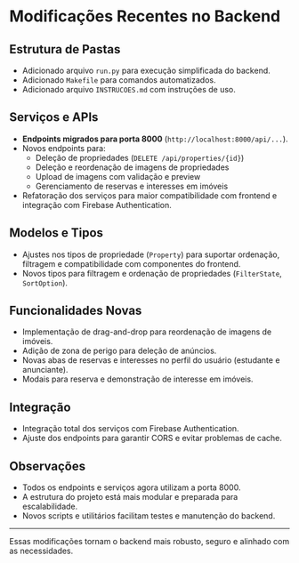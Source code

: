 # Modificações Recentes no Backend

## Estrutura de Pastas
- Adicionado arquivo `run.py` para execução simplificada do backend.
- Adicionado `Makefile` para comandos automatizados.
- Adicionado arquivo `INSTRUCOES.md` com instruções de uso.

## Serviços e APIs
- **Endpoints migrados para porta 8000** (`http://localhost:8000/api/...`).
- Novos endpoints para:
	- Deleção de propriedades (`DELETE /api/properties/{id}`)
	- Deleção e reordenação de imagens de propriedades
	- Upload de imagens com validação e preview
	- Gerenciamento de reservas e interesses em imóveis
- Refatoração dos serviços para maior compatibilidade com frontend e integração com Firebase Authentication.

## Modelos e Tipos
- Ajustes nos tipos de propriedade (`Property`) para suportar ordenação, filtragem e compatibilidade com componentes do frontend.
- Novos tipos para filtragem e ordenação de propriedades (`FilterState`, `SortOption`).

## Funcionalidades Novas
- Implementação de drag-and-drop para reordenação de imagens de imóveis.
- Adição de zona de perigo para deleção de anúncios.
- Novas abas de reservas e interesses no perfil do usuário (estudante e anunciante).
- Modais para reserva e demonstração de interesse em imóveis.

## Integração
- Integração total dos serviços com Firebase Authentication.
- Ajuste dos endpoints para garantir CORS e evitar problemas de cache.

## Observações
- Todos os endpoints e serviços agora utilizam a porta 8000.
- A estrutura do projeto está mais modular e preparada para escalabilidade.
- Novos scripts e utilitários facilitam testes e manutenção do backend.

---

Essas modificações tornam o backend mais robusto, seguro e alinhado com as necessidades.